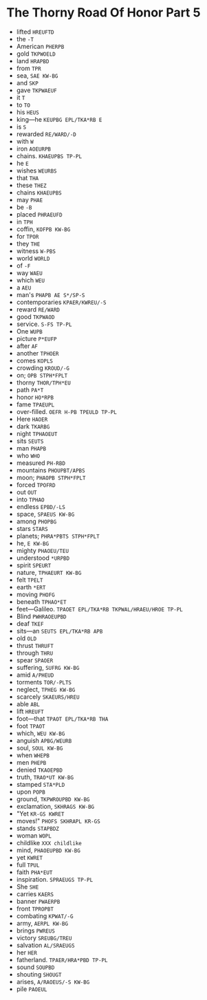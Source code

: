 # The Thorny Road Of Honor Part 5

* lifted `HREUFTD`
* the `-T`
* American `PHERPB`
* gold `TKPWOELD`
* land `HRAPBD`
* from `TPR`
* sea, `SAE KW-BG`
* and `SKP`
* gave `TKPWAEUF`
* it `T`
* to `TO`
* his `HEUS`
* king—he `KEUPBG EPL/TKA*RB E`
* is `S`
* rewarded `RE/WARD/-D`
* with `W`
* iron `AOEURPB`
* chains. `KHAEUPBS TP-PL`
* he `E`
* wishes `WEURBS`
* that `THA`
* these `THEZ`
* chains `KHAEUPBS`
* may `PHAE`
* be `-B`
* placed `PHRAEUFD`
* in `TPH`
* coffin, `KOFPB KW-BG`
* for `TPOR`
* they `THE`
* witness `W-PBS`
* world `WORLD`
* of `-F`
* way `WAEU`
* which `WEU`
* a `AEU`
* man's `PHAPB AE S*/SP-S`
* contemporaries `KPAER/KWREU/-S`
* reward `RE/WARD`
* good `TKPWAOD`
* service. `S-FS TP-PL`
* One `WUPB`
* picture `P*EUFP`
* after `AF`
* another `TPHOER`
* comes `KOPLS`
* crowding `KROUD/-G`
* on; `OPB STPH*FPLT`
* thorny `THOR/TPH*EU`
* path `PA*T`
* honor `HO*RPB`
* fame `TPAEUPL`
* over-filled. `OEFR H-PB TPEULD TP-PL`
* Here `HAOER`
* dark `TKARBG`
* night `TPHAOEUT`
* sits `SEUTS`
* man `PHAPB`
* who `WHO`
* measured `PH-RBD`
* mountains `PHOUPBT/APBS`
* moon; `PHAOPB STPH*FPLT`
* forced `TPOFRD`
* out `OUT`
* into `TPHAO`
* endless `EPBD/-LS`
* space, `SPAEUS KW-BG`
* among `PHOPBG`
* stars `STARS`
* planets; `PHRA*PBTS STPH*FPLT`
* he, `E KW-BG`
* mighty `PHAOEU/TEU`
* understood `*URPBD`
* spirit `SPEURT`
* nature, `TPHAEURT KW-BG`
* felt `TPELT`
* earth `*ERT`
* moving `PHOFG`
* beneath `TPHAO*ET`
* feet—Galileo. `TPAOET EPL/TKA*RB TKPWAL/HRAEU/HROE TP-PL`
* Blind `PWHRAOEUPBD`
* deaf `TKEF`
* sits—an `SEUTS EPL/TKA*RB APB`
* old `OLD`
* thrust `THRUFT`
* through `THRU`
* spear `SPAOER`
* suffering, `SUFRG KW-BG`
* amid `A/PHEUD`
* torments `TOR/-PLTS`
* neglect, `TPHEG KW-BG`
* scarcely `SKAEURS/HREU`
* able `ABL`
* lift `HREUFT`
* foot—that `TPAOT EPL/TKA*RB THA`
* foot `TPAOT`
* which, `WEU KW-BG`
* anguish `APBG/WEURB`
* soul, `SOUL KW-BG`
* when `WHEPB`
* men `PHEPB`
* denied `TKAOEPBD`
* truth, `TRAO*UT KW-BG`
* stamped `STA*PLD`
* upon `POPB`
* ground, `TKPWROUPBD KW-BG`
* exclamation, `SKHRAGS KW-BG`
* "Yet `KR-GS KWRET`
* moves!" `PHOFS SKHRAPL KR-GS`
* stands `STAPBDZ`
* woman `WOPL`
* childlike `XXX childlike`
* mind, `PHAOEUPBD KW-BG`
* yet `KWRET`
* full `TPUL`
* faith `PHA*EUT`
* inspiration. `SPRAEUGS TP-PL`
* She `SHE`
* carries `KAERS`
* banner `PWAERPB`
* front `TPROPBT`
* combating `KPWAT/-G`
* army, `AERPL KW-BG`
* brings `PWREUS`
* victory `SREUBG/TREU`
* salvation `AL/SRAEUGS`
* her `HER`
* fatherland. `TPAER/HRA*PBD TP-PL`
* sound `SOUPBD`
* shouting `SHOUGT`
* arises, `A/RAOEUS/-S KW-BG`
* pile `PAOEUL`
